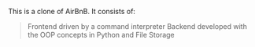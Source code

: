 This is a clone of AirBnB. It consists of:
>Frontend driven by a command interpreter
>Backend developed with the OOP concepts in Python and
>File Storage
